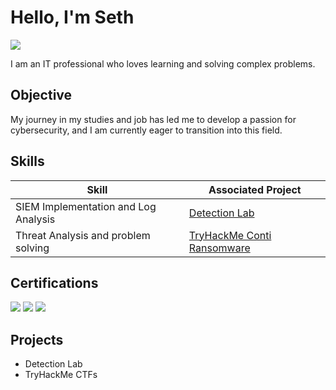 # Hello, I'm Seth
<a href="https://www.linkedin.com/in/seth-velasquez-844446152" target="_blank">
    <img src="https://img.shields.io/badge/-LinkedIn-0072b1?&style=for-the-badge&logo=linkedin&logoColor=white" />
</a>

I am an IT professional who loves learning and solving complex problems.
## Objective

My journey in my studies and job has led me to develop a passion for cybersecurity, and I am currently eager to transition into this field.

## Skills

| Skill                                         | Associated Project         |
|-----------------------------------------------|----------------------------|
| SIEM Implementation and Log Analysis          | <a href="https://github.com/SV223/Incident-Monitoring-Lab">Detection Lab</a>
|Threat Analysis and problem solving            |  <a href="https://github.com/SV223/TryHackMe-Conti">TryHackMe Conti Ransomware</a>

## Certifications
<div>
<img src="https://img.shields.io/badge/-Security%2B-FF0000?&style=for-the-badge&logo=CompTIA&logoColor=white" />
<img src="https://img.shields.io/badge/-Network%2B-007ACC?&style=for-the-badge&logo=CompTIA&logoColor=white" />
<img src="https://img.shields.io/badge/-A%2B-4D4D4D?&style=for-the-badge&logo=CompTIA&logoColor=white" />
</div>

## Projects
- Detection Lab
- TryHackMe CTFs
